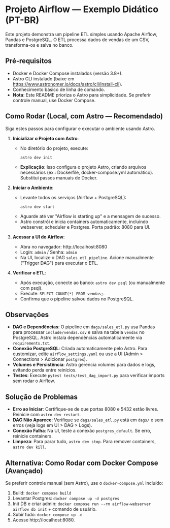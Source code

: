 # Projeto Airflow — Exemplo Didático (PT-BR)

Este projeto demonstra um pipeline ETL simples usando Apache Airflow, Pandas e PostgreSQL. O ETL processa dados de vendas de um CSV, transforma-os e salva no banco.

## Pré-requisitos
- Docker e Docker Compose instalados (versão 3.8+).
- Astro CLI instalado (baixe em https://www.astronomer.io/docs/astro/cli/install-cli).
- Conhecimento básico de linha de comando.
- **Nota**: Este README prioriza o Astro para simplicidade. Se preferir controle manual, use Docker Compose.

## Como Rodar (Local, com Astro — Recomendado)
Siga estes passos para configurar e executar o ambiente usando Astro.

1. **Inicializar o Projeto com Astro**:
   - No diretório do projeto, execute:
     ```
     astro dev init
     ```
   - **Explicação**: Isso configura o projeto Astro, criando arquivos necessários (ex.: Dockerfile, docker-compose.yml automático). Substitui passos manuais de Docker.

2. **Iniciar o Ambiente**:
   - Levante todos os serviços (Airflow + PostgreSQL):
     ```
     astro dev start
     ```
   - Aguarde até ver "Airflow is starting up" e a mensagem de sucesso.
   - Astro constrói e inicia containers automaticamente, incluindo webserver, scheduler e Postgres. Porta padrão: 8080 para UI.

3. **Acessar a UI do Airflow**:
   - Abra no navegador: http://localhost:8080
   - Login: `admin` / Senha: `admin`
   - Na UI, localize o DAG `sales_etl_pipeline`. Acione manualmente ("Trigger DAG") para executar o ETL.

4. **Verificar o ETL**:
   - Após execução, conecte ao banco: `astro dev psql` (ou manualmente com psql).
   - Execute: `SELECT COUNT(*) FROM vendas;`.
   - Confirma que o pipeline salvou dados no PostgreSQL.

## Observações
- **DAG e Dependências**: O pipeline em `dags/sales_etl.py` usa Pandas para processar `include/vendas.csv` e salva na tabela `vendas` no PostgreSQL. Astro instala dependências automaticamente via `requirements.txt`.
- **Conexão PostgreSQL**: Criada automaticamente pelo Astro. Para customizar, edite `airflow_settings.yaml` ou use a UI (Admin > Connections > Adicionar `postgres`).
- **Volumes e Persistência**: Astro gerencia volumes para dados e logs, evitando perda entre reinícios.
- **Testes**: Execute `pytest tests/test_dag_import.py` para verificar imports sem rodar o Airflow.

## Solução de Problemas
- **Erro ao Iniciar**: Certifique-se de que portas 8080 e 5432 estão livres. Reinicie com `astro dev restart`.
- **DAG Não Aparece**: Verifique se `dags/sales_etl.py` está em `dags/` e sem erros (veja logs em UI > DAG > Logs).
- **Conexão Falha**: Na UI, teste a conexão `postgres_default`. Se erro, reinicie containers.
- **Limpeza**: Para parar tudo, `astro dev stop`. Para remover containers, `astro dev kill`.

## Alternativa: Como Rodar com Docker Compose (Avançado)
Se preferir controle manual (sem Astro), use o `docker-compose.yml` incluído:
1. Build: `docker compose build`
2. Levantar Postgres: `docker compose up -d postgres`
3. Init DB e criar admin: `docker compose run --rm airflow-webserver airflow db init` + comando de usuário.
4. Subir tudo: `docker compose up -d`
5. Acesse http://localhost:8080.


